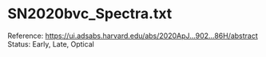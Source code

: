 # SN2020bvc_Spectra.txt

Reference: https://ui.adsabs.harvard.edu/abs/2020ApJ...902...86H/abstract
Status: Early, Late, Optical